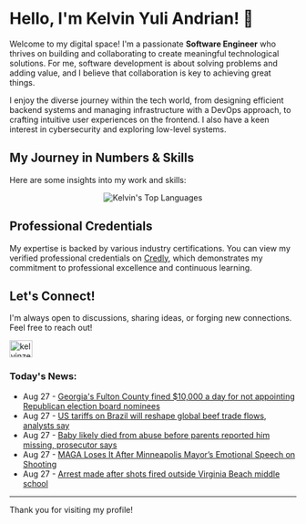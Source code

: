 # Hello, I'm Kelvin Yuli Andrian! 👋

Welcome to my digital space! I'm a passionate **Software Engineer** who thrives on building and collaborating to create meaningful technological solutions. For me, software development is about solving problems and adding value, and I believe that collaboration is key to achieving great things.

I enjoy the diverse journey within the tech world, from designing efficient backend systems and managing infrastructure with a DevOps approach, to crafting intuitive user experiences on the frontend. I also have a keen interest in cybersecurity and exploring low-level systems.

## My Journey in Numbers & Skills

Here are some insights into my work and skills:

<p align="center">
  <img src="https://github-readme-stats.vercel.app/api/top-langs/?username=kelvinzer0&layout=compact&theme=radical" alt="Kelvin's Top Languages" />
</p>

## Professional Credentials

My expertise is backed by various industry certifications. You can view my verified professional credentials on [Credly](https://www.credly.com/users/kelvin-yuli-andrian/badges), which demonstrates my commitment to professional excellence and continuous learning.

## Let's Connect!

I'm always open to discussions, sharing ideas, or forging new connections. Feel free to reach out!

<p align="left">
    <a href="https://linkedin.com/in/kelvinzero" target="blank"><img align="center" src="https://cdn.jsdelivr.net/npm/simple-icons@3.0.1/icons/linkedin.svg" alt="kelvinzero" height="30" width="40" /></a>
</p>

### Today's News:

<!-- feed start -->
- Aug 27 - [Georgia's Fulton County fined $10,000 a day for not appointing Republican election board nominees](https://www.yahoo.com/news/articles/georgias-fulton-county-fined-10-202450459.html)
- Aug 27 - [US tariffs on Brazil will reshape global beef trade flows, analysts say](https://finance.yahoo.com/news/us-tariffs-brazil-reshape-global-192532355.html)
- Aug 27 - [Baby likely died from abuse before parents reported him missing, prosecutor says](https://www.yahoo.com/news/articles/missing-baby-california-likely-died-191530078.html)
- Aug 27 - [MAGA Loses It After Minneapolis Mayor’s Emotional Speech on Shooting](https://www.yahoo.com/news/articles/maga-loses-minneapolis-mayor-emotional-183257487.html)
- Aug 27 - [Arrest made after shots fired outside Virginia Beach middle school](https://www.yahoo.com/news/articles/arrest-made-shots-fired-outside-181920935.html)
<!-- feed end -->

---

Thank you for visiting my profile!
